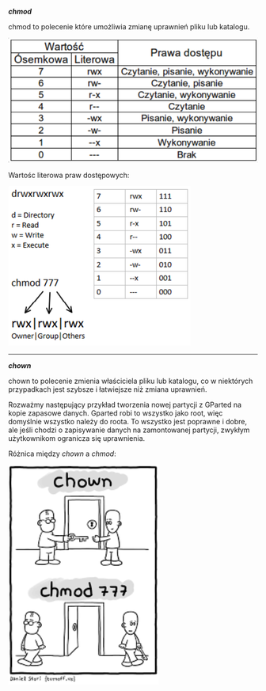 ***chmod***

chmod to polecenie które umożliwia zmianę uprawnień pliku lub katalogu.

![zfs](/grafiki/3_5_1_chmod.png)

Wartośc literowa praw dostępowych:

![zfs](/grafiki/3_5_1_chmod2.png)
___
***chown***

chown to polecenie zmienia właściciela pliku lub katalogu, co w niektórych przypadkach jest szybsze i łatwiejsze niż zmiana uprawnień.

Rozważmy następujący przykład tworzenia nowej partycji z GParted na kopie zapasowe danych. Gparted robi to wszystko jako root, więc domyślnie wszystko należy do roota. To wszystko jest poprawne i dobre, ale jeśli chodzi o zapisywanie danych na zamontowanej partycji, zwykłym użytkownikom ogranicza się uprawnienia.

Różnica między *chown* a *chmod*: 

![zfs](/grafiki/3_5_1_chown.png)

